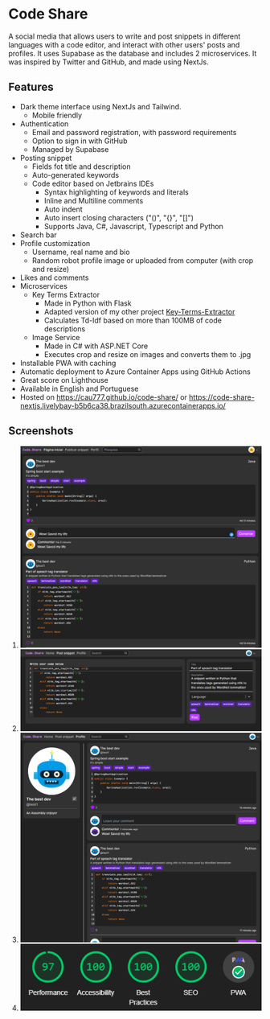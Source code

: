 # Code Share
A social media that allows users to write and post snippets in different languages with a code editor, and interact with other users' posts and profiles. It uses Supabase as the database and includes 2 microservices. It was inspired by Twitter and GitHub, and made using NextJs.

## Features
* Dark theme interface using NextJs and Tailwind.
  * Mobile friendly
* Authentication
  * Email and password registration, with password requirements
  * Option to sign in with GitHub
  * Managed by Supabase
* Posting snippet
  * Fields fot title and description
  * Auto-generated keywords
  * Code editor based on Jetbrains IDEs
    * Syntax highlighting of keywords and literals
    * Inline and Multiline comments
    * Auto indent
    * Auto insert closing characters ("()", "{}", "[]")
    * Supports Java, C#, Javascript, Typescript and Python
* Search bar
* Profile customization
  * Username, real name and bio
  * Random robot profile image or uploaded from computer (with crop and resize)
* Likes and comments
* Microservices
  * Key Terms Extractor
    * Made in Python with Flask
    * Adapted version of my other project [Key-Terms-Extractor](https://github.com/cau777/Key-Terms-Extractor)
    * Calculates Td-Idf based on more than 100MB of code descriptions
  * Image Service
    * Made in C# with ASP.NET Core
    * Executes crop and resize on images and converts them to .jpg
* Installable PWA with caching
* Automatic deployment to Azure Container Apps using GitHub Actions
* Great score on Lighthouse
* Available in English and Portuguese
* Hosted on https://cau777.github.io/code-share/ or https://code-share-nextjs.livelybay-b5b6ca38.brazilsouth.azurecontainerapps.io/

## Screenshots
1) ![Home Page](https://github.com/cau777/code-share/blob/master/screenshots/home.png)
2) ![Post Snippet Page](https://github.com/cau777/code-share/blob/master/screenshots/post_snippet.png)
3) ![Profile Page](https://github.com/cau777/code-share/blob/master/screenshots/profile.png)
4) ![Lighthouse Score](https://github.com/cau777/code-share/blob/master/screenshots/lighthouse.png)
